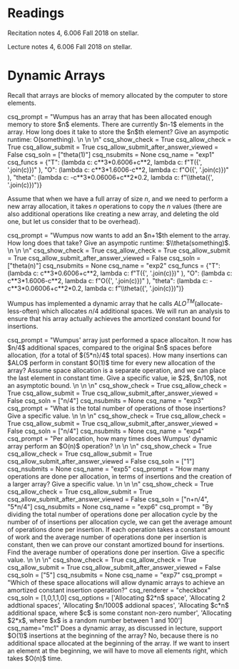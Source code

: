 # Readings 
Recitation notes 4, 6.006 Fall 2018 on stellar.

Lecture notes 4, 6.006 Fall 2018 on stellar.
# Dynamic Arrays

Recall that arrays are blocks of memory allocated by the computer to store elements.


<question expression>
    csq_prompt = "Wumpus has an array that has been allocated enough memory to store $n$ elements. There are currently $n-1$ elements in the array. How long does it take to store the $n$th element? Give an asympotic runtime: O(something). \n \n \n"
    csq_show_check = True
    csq_allow_check = True
    csq_allow_submit = True
    csq_allow_submit_after_answer_viewed = False
    csq_soln = ["theta(1)"]
    csq_nsubmits = None
    csq_name = "exp1"
    csq_funcs = {"T": (lambda c: c**3*0.6006+c**2, lambda  c:  f"T({', '.join(c)})" ),
    "O": (lambda c: c**3*1.6006-c**2, lambda  c:  f"O({', '.join(c)})" ),
    "theta": (lambda c: -c**3*0.06006+c**2*0.2, lambda  c:   f"\\theta({', '.join(c)})")}
    </question>

Assume that when we have a full array of size $n$, and we need to perform a new array allocation, it takes $n$ operations to copy the $n$ values (there are also additional operations like creating a new array, and deleting the old one, but let us consider that to be overhead).

<question expression>
    csq_prompt = "Wumpus now wants to add an $n+1$th element to the array. How long does that take? Give an asympotic runtime: $\\theta(something)$. \n \n \n"
    csq_show_check = True
    csq_allow_check = True
    csq_allow_submit = True
    csq_allow_submit_after_answer_viewed = False
    csq_soln = ["theta(n)"]
    csq_nsubmits = None
    csq_name = "exp2"
    csq_funcs = {"T": (lambda c: c**3*0.6006+c**2, lambda  c:  f"T({', '.join(c)})" ),
    "O": (lambda c: c**3*1.6006-c**2, lambda  c:  f"O({', '.join(c)})" ),
    "theta": (lambda c: -c**3*0.06006+c**2*0.2, lambda  c:   f"\\theta({', '.join(c)})")}
</question>

Wumpus has implemented a dynamic array that he calls $ALO^{TM}$(allocate-less-often) which allocates $n/4$ additional spaces. We will run an analysis to ensure that his array actually achieves the amortized constant bound for insertions.

<question expression>
    csq_prompt = "Wumpus' array just performed a space allocaiton. It now has $n/4$ additional spaces, compared to the original $n$ spaces before allocation, (for a total of ${5*n}/4$ total spaces). How many insertions can $ALO$ perform in constant $O(1)$ time for every new allocation of the array? Assume space allocation is a separate operation, and we can place the last element in constant time. Give a specific value, ie $2$, $n/10$, not an asymptotic bound. \n \n \n"
    csq_show_check = True
    csq_allow_check = True
    csq_allow_submit = True
    csq_allow_submit_after_answer_viewed = False
    csq_soln = ["n/4"]
    csq_nsubmits = None
    csq_name = "exp3"
</question>

<question expression>
    csq_prompt = "What is the total number of operations of those insertions? Give a specific value. \n \n \n"
    csq_show_check = True
    csq_allow_check = True
    csq_allow_submit = True
    csq_allow_submit_after_answer_viewed = False
    csq_soln = ["n/4"]
    csq_nsubmits = None
    csq_name = "exp4"
</question>

<question expression>
    csq_prompt = "Per allocation, how many times does Wumpus' dynamic array perform an $O(n)$ operation? \n \n \n"
    csq_show_check = True
    csq_allow_check = True
    csq_allow_submit = True
    csq_allow_submit_after_answer_viewed = False
    csq_soln = ["1"]
    csq_nsubmits = None
    csq_name = "exp5"
</question>

<question expression>
    csq_prompt = "How many operations are done per allocation, in terms of insertions and the creation of a larger array? Give a specific value. \n \n \n"
    csq_show_check = True
    csq_allow_check = True
    csq_allow_submit = True
    csq_allow_submit_after_answer_viewed = False
    csq_soln = ["n+n/4", "5*n/4"]
    csq_nsubmits = None
    csq_name = "exp6"
</question>

<question expression>
    csq_prompt = "By dividing the total number of operations done per allocation cycle by the number of of insertions per allocation cycle, we can get the average amount of operations done per insertion. If each operation takes a constant amount of work and the average number of operations done per insertion is constant, then we can prove our constant amortized bound for insertions. Find the average number of operations done per insertion. Give a specific value. \n \n \n"
    csq_show_check = True
    csq_allow_check = True
    csq_allow_submit = True
    csq_allow_submit_after_answer_viewed = False
    csq_soln = ["5"]
    csq_nsubmits = None
    csq_name = "exp7"
</question>

<question multiplechoice>
    csq_prompt = "Which of these space allocations will allow dynamic arrays to achieve an amortized constant insertion operation?"
    csq_renderer = "checkbox"
    csq_soln = [1,0,1,1,0]
    csq_options =  ['Allocating $2*n$ space',
    'Allocating 2 addtional spaces',
    'Allocating $n/1000$ addional spaces',
    'Allocating $c*n$ additional space, where $c$ is some constant non-zero number',
    'Allocating $2*x$, where $x$ is a random number between 1 and 100']
    csq_name="mc1"
</question>

<checkyourself>
    Does a dynamic array, as discussed in lecture, support $O(1)$ insertions at the beginning of the array?
    <showhide>
        No, because there is no additional space allocated at the beginning of the array. If we want to insert an element at the beginning, we will have to move all elements right, which takes $O(n)$ time.
    </showhide>
</checkyourself>
